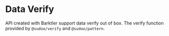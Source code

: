 # Data Verify

API created with Barktler support data verify out of box. The verify function provided by `@sudoo/verify` and `@sudoo/pattern`.
